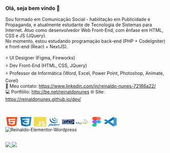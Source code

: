 <link rel="stylesheet" href="https://cdn.jsdelivr.net/gh/devicons/devicon@latest/devicon.min.css">

### Olá, seja bem vindo 👋

Sou formado em Comunicação Social - habilitação em Publicidade e Propaganda, e atualmente estudante de Tecnologia de Sistemas para Internet.
Atuo como desenvolvedor Web Front-End, com ênfase em HTML, CSS e JS (JQuery). 
<br />
No momento, estou estudando programação back-end (PHP + CodeIgniter) e front-end (React + NextJS).
<br /><br />
⚡ UI Designer (Figma, Fireworks)<br />
⚡ Dev Front-End (HTML, CSS, JQuery)<br />
⚡ Professor de Informática (Word, Excel, Power Point, Photoshop, Animate, Corel)<br />
💬 Meu contato: https://www.linkedin.com/in/reinaldo-nunes-72166a22/<br />
💻 Portfólio: http://be.net/reinaldonunes
🌐 Site: https://reinaldonunes.github.io/dev/

##

<div style="display: inline_block"><br>
  <img align="center" alt="Reinaldo-HTML" height="30" width="40" src="https://raw.githubusercontent.com/devicons/devicon/master/icons/html5/html5-original.svg">
  <img align="center" alt="Reinaldo-CSS" height="30" width="40" src="https://raw.githubusercontent.com/devicons/devicon/master/icons/css3/css3-original.svg">
  <img align="center" alt="Reinaldo-Js" height="30" width="40" src="https://raw.githubusercontent.com/devicons/devicon/master/icons/javascript/javascript-plain.svg">
  <img align="center" alt="Reinaldo-JQuery" height="30" width="40" src="https://raw.githubusercontent.com/devicons/devicon/9f4f5cdb393299a81125eb5127929ea7bfe42889/icons/jquery/jquery-plain-wordmark.svg">
  <img align="center" alt="Reinaldo-Php" height="30" width="40" src="https://raw.githubusercontent.com/devicons/devicon/9f4f5cdb393299a81125eb5127929ea7bfe42889/icons/php/php-original.svg">
  <img align="center" alt="Reinaldo-MySql" height="30" width="40" src="https://raw.githubusercontent.com/devicons/devicon/9f4f5cdb393299a81125eb5127929ea7bfe42889/icons/mysql/mysql-original-wordmark.svg">
   
  <img align="center" alt="Reinaldo-Figma" height="30" width="40" src="https://raw.githubusercontent.com/devicons/devicon/9f4f5cdb393299a81125eb5127929ea7bfe42889/icons/figma/figma-original.svg">
  
   <img align="center" alt="Reinaldo-VS-Code" height="30" width="40" src="https://raw.githubusercontent.com/devicons/devicon/9f4f5cdb393299a81125eb5127929ea7bfe42889/icons/vscode/vscode-original.svg">
  
  <img align="center" alt="Reinaldo-Elementor-Wordpress" height="30" width="32" src="https://www.isnotdown.pt/assets/pics/elementor.png">
  
  
</div>

##

<div>
  <a href="https://github.com/reinaldonunes">
  <img height="180em" src="https://github-readme-stats.vercel.app/api?username=reinaldonunes&show_icons=true&theme=dracula&include_all_commits=true&count_private=true"/>
  <img height="180em" src="https://github-readme-stats.vercel.app/api/top-langs/?username=reinaldonunes&layout=compact&langs_count=7&theme=dracula"/>
</div>
